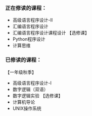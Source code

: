 ### 正在修读的课程：
  - 高级语言程序设计-Ⅱ
  - 汇编语言程序设计
  - 汇编语言程序设计课程设计
  【选修课】
  - Python程序设计
  - 计算思维


### 已修读的课程：
  【一年级秋季】
  - 高级语言程序设计-Ⅰ
  - 数字逻辑（双语）
  - 数字逻辑实验
  【选修课】
  - 计算机导论
  - UNIX操作系统
